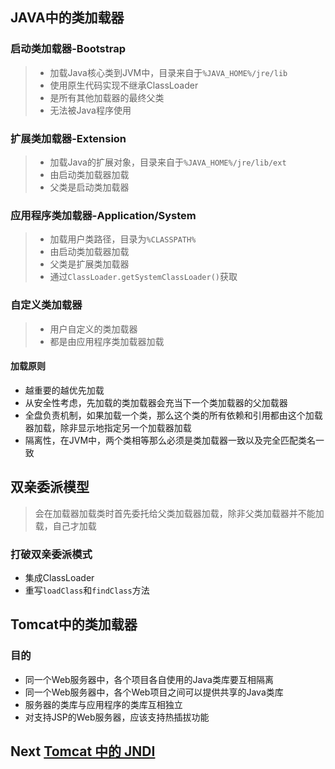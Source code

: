 ## JAVA中的类加载器

### 启动类加载器-Bootstrap
> - 加载Java核心类到JVM中，目录来自于`%JAVA_HOME%/jre/lib`
> - 使用原生代码实现不继承ClassLoader 
> - 是所有其他加载器的最终父类
> - 无法被Java程序使用

### 扩展类加载器-Extension
> - 加载Java的扩展对象，目录来自于`%JAVA_HOME%/jre/lib/ext`
> - 由启动类加载器加载
> - 父类是启动类加载器

### 应用程序类加载器-Application/System
> - 加载用户类路径，目录为`%CLASSPATH%`
> - 由启动类加载器加载
> - 父类是扩展类加载器
> - 通过`ClassLoader.getSystemClassLoader()`获取

### 自定义类加载器
> - 用户自定义的类加载器
> - 都是由应用程序类加载器加载


#### 加载原则
- 越重要的越优先加载
- 从安全性考虑，先加载的类加载器会充当下一个类加载器的父加载器
- 全盘负责机制，如果加载一个类，那么这个类的所有依赖和引用都由这个加载器加载，除非显示地指定另一个加载器加载
- 隔离性，在JVM中，两个类相等那么必须是类加载器一致以及完全匹配类名一致


## 双亲委派模型
> 会在加载器加载类时首先委托给父类加载器加载，除非父类加载器并不能加载，自己才加载

### 打破双亲委派模式
- 集成ClassLoader
- 重写`loadClass`和`findClass`方法

## Tomcat中的类加载器
### 目的
- 同一个Web服务器中，各个项目各自使用的Java类库要互相隔离
- 同一个Web服务器中，各个Web项目之间可以提供共享的Java类库
- 服务器的类库与应用程序的类库互相独立
- 对支持JSP的Web服务器，应该支持热插拔功能


## Next [Tomcat 中的 JNDI](./JNDI.md)